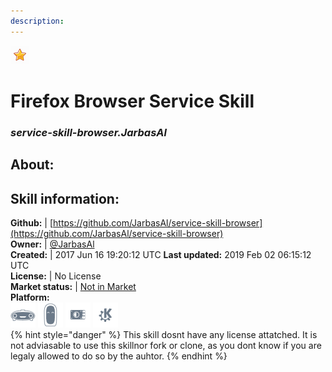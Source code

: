 ```yaml
---    
description:   
---    
```

![](../.gitbook/assets/star.png)  
# Firefox Browser Service Skill  
### _service-skill-browser.JarbasAl_  
## About:  


## Skill information:  
**Github:** | [https://github.com/JarbasAl/service-skill-browser](https://github.com/JarbasAl/service-skill-browser)  
**Owner:** | [@JarbasAl](https://github.com/JarbasAl)  
**Created:** | 2017 Jun 16 19:20:12 UTC  **Last updated:** 2019 Feb 02 06:15:12 UTC  
**License:** | No License  
**Market status:** | [Not in Market](https://market.mycroft.ai/skill/)  
**Platform:**  
 ![](../.gitbook/assets/mark-1-icon.png)  ![](../.gitbook/assets/mark-2-icon.png)  ![](../.gitbook/assets/picroft-icon.png)  ![](../.gitbook/assets/kde.png)   
{% hint style="danger" %}
This skill dosnt have any license attatched. It is not adviasable to use this skillnor fork or clone, as you dont know if you are legaly allowed to do so by the auhtor.
{% endhint %}
